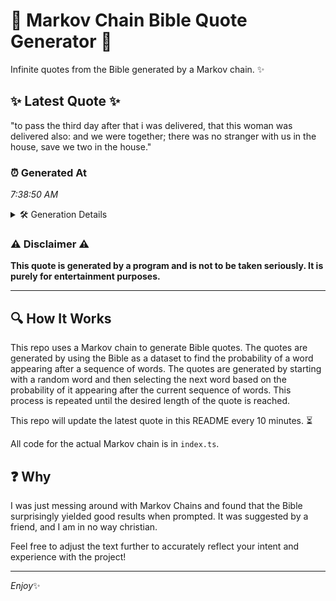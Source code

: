 # 📖 Markov Chain Bible Quote Generator 📖

Infinite quotes from the Bible generated by a Markov chain. ✨

## ✨ Latest Quote ✨
"to pass the third day after that i was delivered, that this woman was delivered also: and we were together; there was no stranger with us in the house, save we two in the house."

### ⏰ Generated At
*7:38:50 AM*

<details>
    <summary>🛠️ Generation Details</summary>
    <p>
        <strong>🌱 Seed:</strong> to<br>
        <strong>🔄 Iterations:</strong> 34<br>
        <strong>📜 Context History:</strong><br>[ to ]: pass<br>[ to, pass ]: the<br>[ to, pass, the ]: third<br>[ to, pass, the, third ]: day<br>[ to, pass, the, third, day ]: after<br>[ to, pass, the, third, day, after ]: that<br>[ pass, the, third, day, after, that ]: i<br>[ the, third, day, after, that, i ]: was<br>[ third, day, after, that, i, was ]: delivered,<br>[ day, after, that, i, was, delivered, ]: that<br>[ after, that, i, was, delivered,, that ]: this<br>[ that, i, was, delivered,, that, this ]: woman<br>[ i, was, delivered,, that, this, woman ]: was<br>[ was, delivered,, that, this, woman, was ]: delivered<br>[ delivered,, that, this, woman, was, delivered ]: also:<br>[ that, this, woman, was, delivered, also: ]: and<br>[ this, woman, was, delivered, also:, and ]: we<br>[ woman, was, delivered, also:, and, we ]: were<br>[ was, delivered, also:, and, we, were ]: together;<br>[ delivered, also:, and, we, were, together; ]: there<br>[ also:, and, we, were, together;, there ]: was<br>[ and, we, were, together;, there, was ]: no<br>[ we, were, together;, there, was, no ]: stranger<br>[ were, together;, there, was, no, stranger ]: with<br>[ together;, there, was, no, stranger, with ]: us<br>[ there, was, no, stranger, with, us ]: in<br>[ was, no, stranger, with, us, in ]: the<br>[ no, stranger, with, us, in, the ]: house,<br>[ stranger, with, us, in, the, house, ]: save<br>[ with, us, in, the, house,, save ]: we<br>[ us, in, the, house,, save, we ]: two<br>[ in, the, house,, save, we, two ]: in<br>[ the, house,, save, we, two, in ]: the<br>[ house,, save, we, two, in, the ]: house.<br>
    </p>
</details>

### ⚠️ Disclaimer ⚠️
**This quote is generated by a program and is not to be taken seriously. It is purely for entertainment purposes.**

---

## 🔍 How It Works

This repo uses a Markov chain to generate Bible quotes. The quotes are generated by using the Bible as a dataset to find the probability of a word appearing after a sequence of words. The quotes are generated by starting with a random word and then selecting the next word based on the probability of it appearing after the current sequence of words. This process is repeated until the desired length of the quote is reached.

This repo will update the latest quote in this README every 10 minutes. ⏳

All code for the actual Markov chain is in `index.ts`.

## ❓ Why

I was just messing around with Markov Chains and found that the Bible surprisingly yielded good results when prompted. 
It was suggested by a friend, and I am in no way christian.

Feel free to adjust the text further to accurately reflect your intent and experience with the project!

---

*Enjoy*✨
